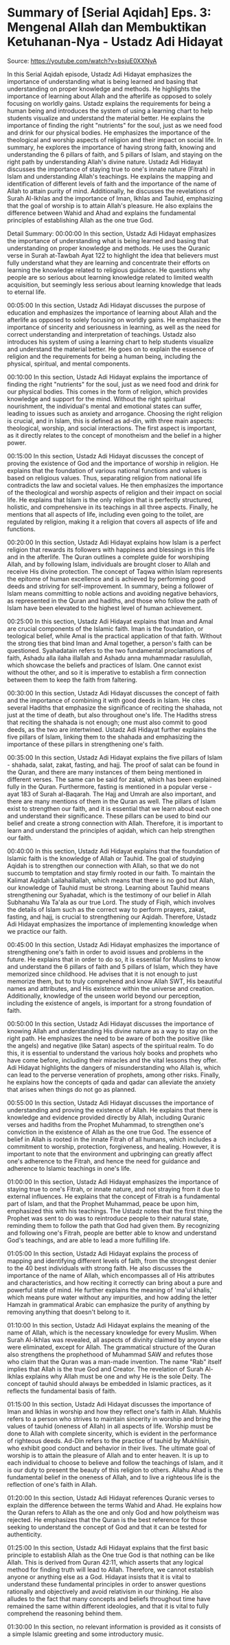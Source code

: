 # Summary of [Serial Aqidah] Eps. 3: Mengenal Allah dan Membuktikan Ketuhanan-Nya - Ustadz Adi Hidayat

Source: https://youtube.com/watch?v=bsjuE0XXNyA

In this Serial Aqidah episode, Ustadz Adi Hidayat emphasizes the importance of understanding what is being learned and basing that understanding on proper knowledge and methods. He highlights the importance of learning about Allah and the afterlife as opposed to solely focusing on worldly gains. Ustadz explains the requirements for being a human being and introduces the system of using a learning chart to help students visualize and understand the material better. He explains the importance of finding the right "nutrients" for the soul, just as we need food and drink for our physical bodies. He emphasizes the importance of the theological and worship aspects of religion and their impact on social life. In summary, he explores the importance of having strong faith, knowing and understanding the 6 pillars of faith, and 5 pillars of Islam, and staying on the right path by understanding Allah's divine nature.
Ustadz Adi Hidayat discusses the importance of staying true to one's innate nature (Fitrah) in Islam and understanding Allah's teachings. He explains the mapping and identification of different levels of faith and the importance of the name of Allah to attain purity of mind. Additionally, he discusses the revelations of Surah Al-Ikhlas and the importance of Iman, Ikhlas and Tauhid, emphasizing that the goal of worship is to attain Allah's pleasure. He also explains the difference between Wahid and Ahad and explains the fundamental principles of establishing Allah as the one true God.

Detail Summary: 
00:00:00
In this section, Ustadz Adi Hidayat emphasizes the importance of understanding what is being learned and basing that understanding on proper knowledge and methods. He uses the Quranic verse in Surah at-Tawbah Ayat 122 to highlight the idea that believers must fully understand what they are learning and concentrate their efforts on learning the knowledge related to religious guidance. He questions why people are so serious about learning knowledge related to limited wealth acquisition, but seemingly less serious about learning knowledge that leads to eternal life.

00:05:00
In this section, Ustadz Adi Hidayat discusses the purpose of education and emphasizes the importance of learning about Allah and the afterlife as opposed to solely focusing on worldly gains. He emphasizes the importance of sincerity and seriousness in learning, as well as the need for correct understanding and interpretation of teachings. Ustadz also introduces his system of using a learning chart to help students visualize and understand the material better. He goes on to explain the essence of religion and the requirements for being a human being, including the physical, spiritual, and mental components.

00:10:00
In this section, Ustadz Adi Hidayat explains the importance of finding the right "nutrients" for the soul, just as we need food and drink for our physical bodies. This comes in the form of religion, which provides knowledge and support for the mind. Without the right spiritual nourishment, the individual's mental and emotional states can suffer, leading to issues such as anxiety and arrogance. Choosing the right religion is crucial, and in Islam, this is defined as ad-din, with three main aspects: theological, worship, and social interactions. The first aspect is important, as it directly relates to the concept of monotheism and the belief in a higher power.

00:15:00
In this section, Ustadz Adi Hidayat discusses the concept of proving the existence of God and the importance of worship in religion. He explains that the foundation of various national functions and values is based on religious values. Thus, separating religion from national life contradicts the law and societal values. He then emphasizes the importance of the theological and worship aspects of religion and their impact on social life. He explains that Islam is the only religion that is perfectly structured, holistic, and comprehensive in its teachings in all three aspects. Finally, he mentions that all aspects of life, including even going to the toilet, are regulated by religion, making it a religion that covers all aspects of life and functions.

00:20:00
In this section, Ustadz Adi Hidayat explains how Islam is a perfect religion that rewards its followers with happiness and blessings in this life and in the afterlife. The Quran outlines a complete guide for worshiping Allah, and by following Islam, individuals are brought closer to Allah and receive His divine protection. The concept of Taqwa within Islam represents the epitome of human excellence and is achieved by performing good deeds and striving for self-improvement. In summary, being a follower of Islam means committing to noble actions and avoiding negative behaviors, as represented in the Quran and hadiths, and those who follow the path of Islam have been elevated to the highest level of human achievement.

00:25:00
In this section, Ustadz Adi Hidayat explains that Iman and Amal are crucial components of the Islamic faith. Iman is the foundation, or teological belief, while Amal is the practical application of that faith. Without the strong ties that bind Iman and Amal together, a person's faith can be questioned. Syahadatain refers to the two fundamental proclamations of faith, Ashadu alla ilaha illallah and Ashadu anna muhammadar rasulullah, which showcase the beliefs and practices of Islam. One cannot exist without the other, and so it is imperative to establish a firm connection between them to keep the faith from faltering.

00:30:00
In this section, Ustadz Adi Hidayat discusses the concept of faith and the importance of combining it with good deeds in Islam. He cites several Hadiths that emphasize the significance of reciting the shahada, not just at the time of death, but also throughout one's life. The Hadiths stress that reciting the shahada is not enough; one must also commit to good deeds, as the two are intertwined. Ustadz Adi Hidayat further explains the five pillars of Islam, linking them to the shahada and emphasizing the importance of these pillars in strengthening one's faith.

00:35:00
In this section, Ustadz Adi Hidayat explains the five pillars of Islam - shahada, salat, zakat, fasting, and hajj. The proof of salat can be found in the Quran, and there are many instances of them being mentioned in different verses. The same can be said for zakat, which has been explained fully in the Quran. Furthermore, fasting is mentioned in a popular verse - ayat 183 of Surah al-Baqarah. The Hajj and Umrah are also important, and there are many mentions of them in the Quran as well. The pillars of Islam exist to strengthen our faith, and it is essential that we learn about each one and understand their significance. These pillars can be used to bind our belief and create a strong connection with Allah. Therefore, it is important to learn and understand the principles of aqidah, which can help strengthen our faith.

00:40:00
In this section, Ustadz Adi Hidayat explains that the foundation of Islamic faith is the knowledge of Allah or Tauhid. The goal of studying Aqidah is to strengthen our connection with Allah, so that we do not succumb to temptation and stay firmly rooted in our faith. To maintain the Kalimat Aqidah Lailahaillallah, which means that there is no god but Allah, our knowledge of Tauhid must be strong. Learning about Tauhid means strengthening our Syahadat, which is the testimony of our belief in Allah Subhanahu Wa Ta'ala as our true Lord. The study of Fiqih, which involves the details of Islam such as the correct way to perform prayers, zakat, fasting, and hajj, is crucial to strengthening our Aqidah. Therefore, Ustadz Adi Hidayat emphasizes the importance of implementing knowledge when we practice our faith.

00:45:00
In this section, Ustadz Adi Hidayat emphasizes the importance of strengthening one's faith in order to avoid issues and problems in the future. He explains that in order to do so, it is essential for Muslims to know and understand the 6 pillars of faith and 5 pillars of Islam, which they have memorized since childhood. He advises that it is not enough to just memorize them, but to truly comprehend and know Allah SWT, His beautiful names and attributes, and His existence within the universe and creation. Additionally, knowledge of the unseen world beyond our perception, including the existence of angels, is important for a strong foundation of faith.

00:50:00
In this section, Ustadz Adi Hidayat discusses the importance of knowing Allah and understanding His divine nature as a way to stay on the right path. He emphasizes the need to be aware of both the positive (like the angels) and negative (like Satan) aspects of the spiritual realm. To do this, it is essential to understand the various holy books and prophets who have come before, including their miracles and the vital lessons they offer. Adi Hidayat highlights the dangers of misunderstanding who Allah is, which can lead to the perverse veneration of prophets, among other risks. Finally, he explains how the concepts of qada and qadar can alleviate the anxiety that arises when things do not go as planned.

00:55:00
In this section, Ustadz Adi Hidayat discusses the importance of understanding and proving the existence of Allah. He explains that there is knowledge and evidence provided directly by Allah, including Quranic verses and hadiths from the Prophet Muhammad, to strengthen one's conviction in the existence of Allah as the one true God. The essence of belief in Allah is rooted in the innate Fitrah of all humans, which includes a commitment to worship, protection, forgiveness, and healing. However, it is important to note that the environment and upbringing can greatly affect one's adherence to the Fitrah, and hence the need for guidance and adherence to Islamic teachings in one's life.

01:00:00
In this section, Ustadz Adi Hidayat emphasizes the importance of staying true to one's Fitrah, or innate nature, and not straying from it due to external influences. He explains that the concept of Fitrah is a fundamental part of Islam, and that the Prophet Muhammad, peace be upon him, emphasized this with his teachings. The Ustadz notes that the first thing the Prophet was sent to do was to reintroduce people to their natural state, reminding them to follow the path that God had given them. By recognizing and following one's Fitrah, people are better able to know and understand God's teachings, and are able to lead a more fulfilling life.

01:05:00
In this section, Ustadz Adi Hidayat explains the process of mapping and identifying different levels of faith, from the strongest denier to the 40 best individuals with strong faith. He also discusses the importance of the name of Allah, which encompasses all of His attributes and characteristics, and how reciting it correctly can bring about a pure and powerful state of mind. He further explains the meaning of 'ma'ul khalis,' which means pure water without any impurities, and how adding the letter Hamzah in grammatical Arabic can emphasize the purity of anything by removing anything that doesn't belong to it.

01:10:00
In this section, Ustadz Adi Hidayat explains the meaning of the name of Allah, which is the necessary knowledge for every Muslim. When Surah Al-Ikhlas was revealed, all aspects of divinity claimed by anyone else were eliminated, except for Allah. The grammatical structure of the Quran also strengthens the prophethood of Muhammad SAW and refutes those who claim that the Quran was a man-made invention. The name "Rab" itself implies that Allah is the true God and Creator. The revelation of Surah Al-Ikhlas explains why Allah must be one and why He is the sole Deity. The concept of tauhid should always be embedded in Islamic practices, as it reflects the fundamental basis of faith.

01:15:00
In this section, Ustadz Adi Hidayat discusses the importance of Iman and Ikhlas in worship and how they reflect one's faith in Allah. Mukhlis refers to a person who strives to maintain sincerity in worship and bring the values of tauhid (oneness of Allah) in all aspects of life. Worship must be done to Allah with complete sincerity, which is evident in the performance of righteous deeds. Ad-Din refers to the practice of tauhid by Mukhlisin, who exhibit good conduct and behavior in their lives. The ultimate goal of worship is to attain the pleasure of Allah and to enter heaven. It is up to each individual to choose to believe and follow the teachings of Islam, and it is our duty to present the beauty of this religion to others. Allahu Ahad is the fundamental belief in the oneness of Allah, and to live a righteous life is the reflection of one's faith in Allah.

01:20:00
In this section, Ustadz Adi Hidayat references Quranic verses to explain the difference between the terms Wahid and Ahad. He explains how the Quran refers to Allah as the one and only God and how polytheism was rejected. He emphasizes that the Quran is the best reference for those seeking to understand the concept of God and that it can be tested for authenticity.

01:25:00
In this section, Ustadz Adi Hidayat explains that the first basic principle to establish Allah as the One true God is that nothing can be like Allah. This is derived from Quran 42:11, which asserts that any logical method for finding truth will lead to Allah. Therefore, we cannot establish anyone or anything else as a God. Hidayat insists that it is vital to understand these fundamental principles in order to answer questions rationally and objectively and avoid relativism in our thinking. He also alludes to the fact that many concepts and beliefs throughout time have remained the same within different ideologies, and that it is vital to fully comprehend the reasoning behind them.

01:30:00
In this section, no relevant information is provided as it consists of a simple Islamic greeting and some introductory music.

